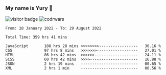 ### My name is Yury 👋 
![visitor badge](https://visitor-badge.glitch.me/badge?page_id=litury.visitor-badge&left_text=My%20Page%20Visitors)  ![codrwars](https://www.codewars.com/users/litury/badges/micro) 


<!--START_SECTION:waka-->

```text
From: 28 January 2022 - To: 29 August 2022

Total Time: 359 hrs 41 mins

JavaScript       108 hrs 28 mins >>>>>>>>-----------------   30.16 %
CSS              97 hrs 8 mins   >>>>>>>------------------   27.01 %
HTML             86 hrs 42 mins  >>>>>>-------------------   24.11 %
SCSS             60 hrs 42 mins  >>>>---------------------   16.88 %
JSON             2 hrs 19 mins   -------------------------   00.65 %
XML              2 hrs 1 min     -------------------------   00.56 %
```

<!--END_SECTION:waka-->

